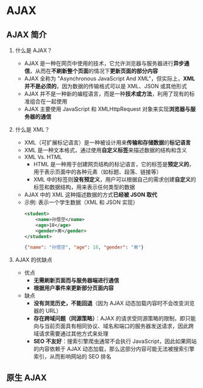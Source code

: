 # AJAX

## AJAX 简介

1. 什么是 AJAX？
   - AJAX 是一种在网页中使用的技术，它允许浏览器与服务器进行**异步通信**，从而在**不刷新整个页面**的情况下**更新页面的部分内容**
   - AJAX 全称为 "Asynchronous JavaScript And XML"，但实际上，**XML 并不是必须的**，因为数据的传输格式可以是 XML、JSON 或其他形式
   - AJAX 并不是一种新的编程语言，而是一种**技术或方法**，利用了现有的标准组合在一起使用
   - AJAX 主要使用 JavaScript 和 XMLHttpRequest 对象来实现**浏览器与服务器的通信**

2. 什么是 XML？
   - XML（可扩展标记语言）是一种被设计用来**传输和存储数据**的**标记语言**
   - XML 是一种文本格式，通过使用**自定义标签**来描述数据的结构和含义
   - XML Vs. HTML
     - HTML 是一种用于创建网页结构的标记语言，它的标签是**预定义的**，用于表示页面中的各种元素（如标题、段落、链接等）
     - XML 中的标签则**没有预定义**，用户可以根据自己的需求创建**自定义**的标签和数据结构，用来表示任何类型的数据
   - AJAX 中的 XML 这种描述数据的方式**已经被 JSON 取代**
   - 示例: 表示一个学生数据（XML 和 JSON 实现）
        ```xml
        <student>
            <name>孙悟空</name>
            <age>18</age>
            <gender>男</gender>
        </student>
        ```
        ```json
        {"name": "孙悟空", "age": 18, "gender": "男"}
        ```
3. AJAX 的优缺点
   - 优点
     - **无需刷新页面而与服务器端进行通信**
     - **根据用户事件来更新部分页面内容**
   - 缺点
     - **没有浏览历史，不能回退**（因为 AJAX 动态加载内容时不会改变浏览器的 URL）
     - **存在跨域问题（同源策略）**：AJAX 的请求受同源策略的限制，即只能向与当前页面具有相同协议、域名和端口的服务器发送请求，因此跨域请求需要通过其他方式来处理
     - **SEO 不友好**：搜索引擎爬虫通常不会执行 JavaScript，因此如果网站的内容依赖于 AJAX 动态加载，那么这部分内容可能无法被搜索引擎索引，从而影响网站的 SEO 排名

## 原生 AJAX
